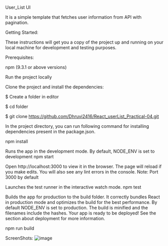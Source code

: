 User_List UI

It is a simple template that fetches user information from API with pagination.

Getting Started:

These instructions will get you a copy of the project up and running on your local machine for development and testing purposes.

Prerequisites:


npm (9.3.1 or above versions)

Run the project locally

Clone the project and install the dependencies:

$ Create a folder in editor

$ cd folder

$ git clone https://github.com/Dhruvi2416/React_userList_Practical-04.git


In the project directory, you can run following command for installing dependencies present in the package.json.


 npm install

Runs the app in the development mode. By default, NODE_ENV is set to development
npm start

Open http://localhost:3000 to view it in the browser. The page will reload if you make edits. You will also see any lint errors in the console.
Note: Port 3000 by default


Launches the test runner in the interactive watch mode.
npm test

Builds the app for production to the build folder. It correctly bundles React in production mode and optimizes the build for the best performance. By default NODE_ENV is set to production. The build is minified and the filenames include the hashes. Your app is ready to be deployed! See the section about deployment for more information.

npm run build


ScreenShots:
![image](https://user-images.githubusercontent.com/122339608/228160399-c6698cda-d71b-4950-ad7b-81de7557c95e.png)





